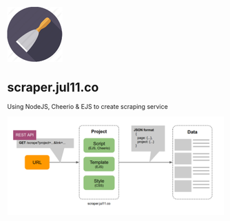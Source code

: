 ![](public/img/scraper.png?raw=true)
# scraper.jul11.co
Using NodeJS, Cheerio &amp; EJS to create scraping service

![](public/img/scraper-intro.png?raw=true)
